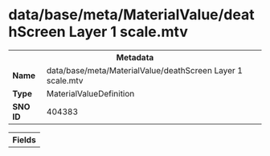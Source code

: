 <h1>data/base/meta/MaterialValue/deathScreen Layer 1 scale.mtv</h1><table><tr><th colspan="100%">Metadata</th></tr><tr><td><b>Name</b></td><td>data/base/meta/MaterialValue/deathScreen Layer 1 scale.mtv</td></tr><tr><td><b>Type</b></td><td>MaterialValueDefinition</td></tr><tr><td><b>SNO ID</b></td><td>404383</td></tr></table>

<table><tr><th colspan="100%">Fields</th></tr></table>

